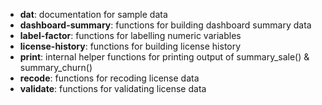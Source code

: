 
- **dat**: documentation for sample data
- **dashboard-summary**: functions for building dashboard summary data
- **label-factor**: functions for labelling numeric variables
- **license-history**: functions for building license history
- **print**: internal helper functions for printing output of summary_sale() & summary_churn()
- **recode**: functions for recoding license data
- **validate**: functions for validating license data
